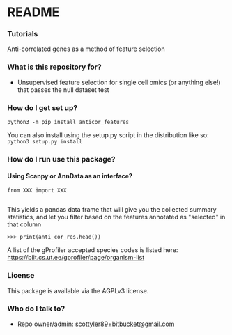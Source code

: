 # README #

### Tutorials ###

Anti-correlated genes as a method of feature selection

### What is this repository for? ###

* Unsupervised feature selection for single cell omics (or anything else!) that passes the null dataset test

### How do I get set up? ###

`python3 -m pip install anticor_features`

You can also install using the setup.py script in the distribution like so:
`python3 setup.py install`


### How do I run use this package? ###

#### Using Scanpy or AnnData as an interface? ####

```
from XXX import XXX


```
This yields a pandas data frame that will give you the collected summary statistics, and let you filter based on the features annotated as "selected" in that column
```
>>> print(anti_cor_res.head())

```


A list of the gProfiler accepted species codes is listed here: https://biit.cs.ut.ee/gprofiler/page/organism-list

### License ###
This package is available via the AGPLv3 license.

### Who do I talk to? ###

* Repo owner/admin: scottyler89+bitbucket@gmail.com